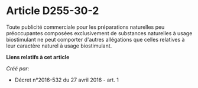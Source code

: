 # Article D255-30-2

Toute publicité commerciale pour les préparations naturelles peu préoccupantes composées exclusivement de substances
naturelles à usage biostimulant ne peut comporter d'autres allégations que celles relatives à leur caractère naturel à usage
biostimulant.

**Liens relatifs à cet article**

_Créé par_:

  - Décret n°2016-532 du 27 avril 2016 - art. 1
